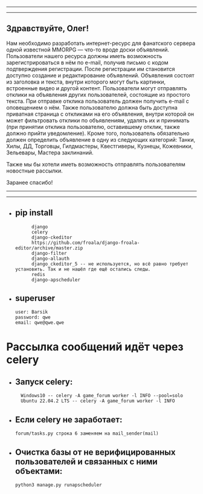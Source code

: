 
---

---

## Здравствуйте, Олег!

Нам необходимо разработать интернет-ресурс для фанатского сервера одной известной MMORPG — что-то вроде доски объявлений. Пользователи нашего ресурса должны иметь возможность зарегистрироваться в нём по e-mail, получив письмо с кодом подтверждения регистрации. После регистрации им становится доступно создание и редактирование объявлений. Объявления состоят из заголовка и текста, внутри которого могут быть картинки, встроенные видео и другой контент. Пользователи могут отправлять отклики на объявления других пользователей, состоящие из простого текста. При отправке отклика пользователь должен получить e-mail с оповещением о нём. Также пользователю должна быть доступна приватная страница с откликами на его объявления, внутри которой он может фильтровать отклики по объявлениям, удалять их и принимать (при принятии отклика пользователю, оставившему отклик, также должно прийти уведомление). Кроме того, пользователь обязательно должен определить объявление в одну из следующих категорий: Танки, Хилы, ДД, Торговцы, Гилдмастеры, Квестгиверы, Кузнецы, Кожевники, Зельевары, Мастера заклинаний.

Также мы бы хотели иметь возможность отправлять пользователям новостные рассылки.

Заранее спасибо!

---

---
 
* ## pip install
            django
            celery
            django-ckeditor
            https://github.com/froala/django-froala-editor/archive/master.zip
            django-filter
            django-allauth
            django_ckeditor_5 -- не используется, но всё равно требует установить. Так и не нашёл где ещё остались следы.
            redis
            django-apscheduler

* ## superuser
      user: Barsik
      password: qwe
      email: qwe@qwe.qwe

# Рассылка сообщений идёт через celery 
* ## Запуск celery:
        Windows10 -- celery -A game_forum worker -l INFO --pool=solo
        Ubuntu 22.04.2 LTS -- celery -A game_forum worker -l INFO
* ## Если celery не заработает:
      forum/tasks.py строка 6 заменяем на mail_sender(mail)

* ## Очистка базы от не верифицированных пользователей и связанных с ними объектами:
      python3 manage.py runapscheduler
